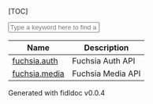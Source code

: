 [TOC]

<div>
<devsite-filter>
<input type="text" placeholder="Type a keyword here to find a FIDL">

<table>
<thead><tr><th>Name</th><th>Description</th></tr></thead>
<tbody class="list">
<tr>
    <td><a href="fuchsia.auth/README.md">fuchsia.auth</a></td>
    <td>Fuchsia Auth API</td>
</tr>
<tr>
    <td><a href="fuchsia.media/README.md">fuchsia.media</a></td>
    <td>Fuchsia Media API</td>
</tr>
</tbody>
</table>

</devsite-filter>
</div>

Generated with fidldoc v0.0.4